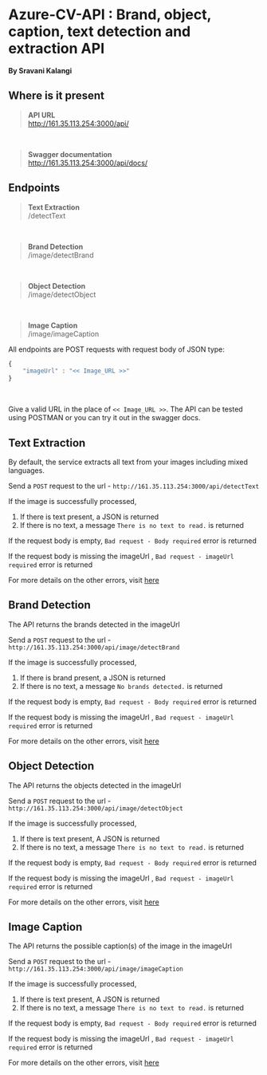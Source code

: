 # Azure-CV-API : Brand, object, caption, text detection and extraction API
**By Sravani Kalangi**

## Where is it present

> **API URL** <br/> http://161.35.113.254:3000/api/
<br/>

> **Swagger documentation** <br/> http://161.35.113.254:3000/api/docs/

## Endpoints

> **Text Extraction** <br/> /detectText
<br/>

> **Brand Detection** <br/> /image/detectBrand
<br/>

> **Object Detection** <br/> /image/detectObject 
<br/>

> **Image Caption** <br/> /image/imageCaption

All endpoints are POST requests with request body of JSON type:
```JavaScript
{
    "imageUrl" : "<< Image_URL >>"
}
```
<br/>

Give a valid URL in the place of `<< Image_URL >>`. The API can be tested using POSTMAN or you can try it out in the swagger docs.

## Text Extraction

By default, the service extracts all text from your images including mixed languages. 

Send a `POST` request to the url - `http://161.35.113.254:3000/api/detectText`

If the image is successfully processed, 

1. If there is text present, a JSON is returned
2. If there is no text, a message `There is no text to read.` is returned

If the request body is empty, `Bad request - Body required` error is returned

If the request body is missing the imageUrl , `Bad request - imageUrl required` error is returned

For more details on the other errors, visit [here](https://centraluseuap.dev.cognitive.microsoft.com/docs/services/computer-vision-v3-2/operations/5d9869604be85dee480c8750)

## Brand Detection

The API returns the brands detected in the imageUrl

Send a `POST` request to the url - `http://161.35.113.254:3000/api/image/detectBrand`

If the image is successfully processed, 

1. If there is brand present, a JSON is returned
2. If there is no text, a message `No brands detected.` is returned

If the request body is empty, `Bad request - Body required` error is returned

If the request body is missing the imageUrl , `Bad request - imageUrl required` error is returned

For more details on the other errors, visit [here](https://centraluseuap.dev.cognitive.microsoft.com/docs/services/computer-vision-v3-2/operations/56f91f2e778daf14a499f21b)

## Object Detection

The API returns the objects detected in the imageUrl

Send a `POST` request to the url - `http://161.35.113.254:3000/api/image/detectObject`

If the image is successfully processed, 

1. If there is text present, A JSON is returned
2. If there is no text, a message `There is no text to read.` is returned

If the request body is empty, `Bad request - Body required` error is returned

If the request body is missing the imageUrl , `Bad request - imageUrl required` error is returned

For more details on the other errors, visit [here](https://centraluseuap.dev.cognitive.microsoft.com/docs/services/computer-vision-v3-2/operations/56f91f2e778daf14a499f21b)

## Image Caption

The API returns the possible caption(s) of the image in the imageUrl

Send a `POST` request to the url - `http://161.35.113.254:3000/api/image/imageCaption`

If the image is successfully processed, 

1. If there is text present, A JSON is returned
2. If there is no text, a message `There is no text to read.` is returned

If the request body is empty, `Bad request - Body required` error is returned

If the request body is missing the imageUrl , `Bad request - imageUrl required` error is returned

For more details on the other errors, visit [here](https://centraluseuap.dev.cognitive.microsoft.com/docs/services/computer-vision-v3-2/operations/56f91f2e778daf14a499f21b)

